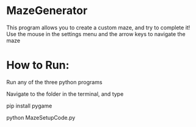 # MazeGenerator

This program allows you to create a custom maze, and try to complete it! Use the mouse in the settings menu and the arrow keys to navigate the maze

# How to Run:

Run any of the three python programs

Navigate to the folder in the terminal, and type

pip install pygame

python MazeSetupCode.py
